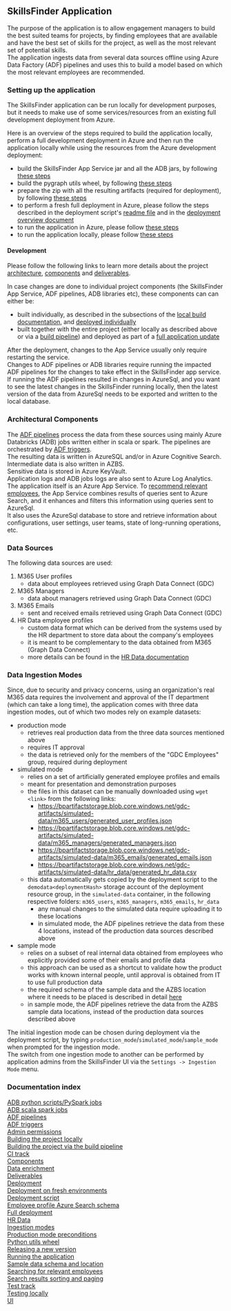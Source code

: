 ## SkillsFinder Application

The purpose of the application is to allow engagement managers to build the best suited teams for projects, by finding 
employees that are available and have the best set of skills for the project, as well as the most relevant set of potential skills.  
The application ingests data from several data sources offline using Azure Data Factory (ADF) pipelines and uses this 
to build a model based on which the most relevant employees are recommended.

### Setting up the application
The SkillsFinder application can be run locally for development purposes, but it needs to make use of some 
services/resources from an existing full development deployment from Azure.

Here is an overview of the steps required to build the application locally, perform a full development deployment in 
Azure and then run the application locally while using the resources from the Azure development deployment:
- build the SkillsFinder App Service jar and all the ADB jars, by following [these steps](./deployment/README.MD#building-all-the-projects-jars-at-once) 
- build the pygraph utils wheel, by following [these steps](./pygraph/azure_processing/pygraph_utils/README.md) 
- prepare the zip with all the resulting artifacts (required for deployment), by following [these steps](./deployment/README.MD#building-the-artifacts-zip)
- to perform a fresh full deployment in Azure, please follow the steps described in the deployment script's [readme file](./deployment/arm/README.md)
  and in the [deployment overview document](./docs/SkillsFinder%20Deployment%20Overview.pptx)
- to run the application in Azure, please follow [these steps](./jgraph/core/README.MD#running-the-application-in-azure)
- to run the application locally, please follow [these steps](./jgraph/core/README.MD#running-the-application-locally)

#### Development
Please follow the following links to learn more details about the project [architecture](#architectural-components), 
[components](./deployment/README.MD#project-components) and [deliverables](./deployment/README.MD#project-deliverables).

In case changes are done to individual project components (the SkillsFinder App Service, ADF pipelines, ADB libraries etc),
these components can can either be:
- built individually, as described in the subsections of the [local build documentation](./deployment/README.MD#building-the-project-locally), 
  and [deployed individually](./deployment/README.MD#deploying-individual-components)
- built together with the entire project (either locally as described above or via a [build pipeline](./docs/build_pipeline.md))
  and deployed as part of a [full application update](./deployment/README.MD#updating-app-release-version-over-existing-deployment) 

After the deployment, changes to the App Service usually only require restarting the service.  
Changes to ADF pipelines or ADB libraries require running the impacted ADF pipelines for the changes to take effect in the SkillsFinder app service.   
If running the ADF pipelines resulted in changes in AzureSql, and you want to see the latest changes in the SkillsFinder
running locally, then the latest version of the data from AzureSql needs to be exported and written to the local database.


### Architectural Components
The [ADF pipelines](docs/AzureDataFactory.MD) process the data from these sources using mainly Azure Databricks (ADB) 
jobs written either in scala or spark. The pipelines are orchestrated by [ADF triggers](docs/ADF_trigger_creation_policy.md).  
The resulting data is written in AzureSQL and/or in Azure Cognitive Search. Intermediate data is also written in AZBS.  
Sensitive data is stored in Azure KeyVault.  
Application logs and ADB jobs logs are also sent to Azure Log Analytics.  
The application itself is an Azure App Service. 
To [recommend relevant employees](./docs/searching_for_relevant_employees.md), the App Service combines results of queries
sent to Azure Search, and it enhances and filters this information using queries sent to AzureSql.  
It also uses the AzureSql database to store and retrieve information about configurations, user settings, user teams, 
state of long-running operations, etc.  

### Data Sources
The following data sources are used:
1. M365 User profiles
    - data about employees retrieved using Graph Data Connect (GDC)
2. M365 Managers
    - data about managers retrieved using Graph Data Connect (GDC)
3. M365 Emails
    - sent and received emails retrieved using Graph Data Connect (GDC)
4. HR Data employee profiles
    - custom data format which can be derived from the systems used by the HR department to store data about the company's employees
    - it is meant to be complementary to the data obtained from M365 (Graph Data Connect)
    - more details can be found in the [HR Data documentation](./docs/HR_Data.md)

### Data Ingestion Modes
Since, due to security and privacy concerns, using an organization's real M365 data requires the involvement and 
approval of the IT department (which can take a long time), the application comes with three data ingestion modes, out 
of which two modes rely on example datasets:
- production mode
    - retrieves real production data from the three data sources mentioned above
    - requires IT approval
    - the data is retrieved only for the members of the "GDC Employees" group, required during deployment
- simulated mode
    - relies on a set of artificially generated employee profiles and emails
    - meant for presentation and demonstration purposes
    - the files in this dataset can be manually downloaded using `wget <link>` from the following links:
        - https://bpartifactstorage.blob.core.windows.net/gdc-artifacts/simulated-data/m365_users/generated_user_profiles.json
        - https://bpartifactstorage.blob.core.windows.net/gdc-artifacts/simulated-data/m365_managers/generated_managers.json
        - https://bpartifactstorage.blob.core.windows.net/gdc-artifacts/simulated-data/m365_emails/generated_emails.json
        - https://bpartifactstorage.blob.core.windows.net/gdc-artifacts/simulated-data/hr_data/generated_hr_data.csv
    - this data automatically gets copied by the deployment script to the `demodata<deploymentHash>` storage account 
      of the deployment resource group, in the `simulated-data` container, in the following respective folders: 
      `m365_users`, `m365_managers`, `m365_emails`, `hr_data`
        - any manual changes to the simulated data require uploading it to these locations
        - in simulated mode, the ADF pipelines retrieve the data from these 4 locations, instead of the production data sources described above
- sample mode
    - relies on a subset of real internal data obtained from employees who explicitly provided some of their emails and profile data
    - this approach can be used as a shortcut to validate how the product works with known internal people, until approval is obtained from IT to use full production data
    - the required schema of the sample data and the AZBS location where it needs to be placed is described in detail [here](./docs/InputSampleData.MD)
    - in sample mode, the ADF pipelines retrieve the data from the AZBS sample data locations, instead of the production data sources described above
    
The initial ingestion mode can be chosen during deployment via the deployment script, by typing 
`production_mode`/`simulated_mode`/`sample_mode` when prompted for the ingestion mode.  
The switch from one ingestion mode to another can be performed by application admins from the SkillsFinder UI via 
the `Settings -> Ingestion Mode` menu.


### Documentation index
[ADB python scripts/PySpark jobs](./pygraph/azure_processing/README.md)  
[ADB scala spark jobs](./docs/ADBScalaJobsParameters.MD)  
[ADF pipelines](./docs/AzureDataFactory.MD)  
[ADF triggers](./docs/ADF_trigger_creation_policy.md)  
[Admin permissions](./docs/AdminPermissions.MD)  
[Building the project locally](./deployment/README.MD#building-the-project-locally)  
[Building the project via the build pipeline](./docs/build_pipeline.md)  
[CI track](./docs/build_pipeline.md)  
[Components](./deployment/README.MD#project-components)  
[Data enrichment](./docs/enrichment_pipelines.md)  
[Deliverables](./deployment/README.MD#project-deliverables)  
[Deployment](./deployment/README.MD#deployment)  
[Deployment on fresh environments](./docs/SkillsFinder%20Deployment%20Overview.pptx)  
[Deployment script](./deployment/arm/README.md)  
[Employee profile Azure Search schema](./docs/Employee_profile_schema_example.md)  
[Full deployment](./docs/SkillsFinder%20Deployment%20Overview.pptx)  
[HR Data](./docs/HR_Data.md)  
[Ingestion modes](#data-ingestion-modes)  
[Production mode preconditions](./docs/AdminPermissions.MD)  
[Python utils wheel](./pygraph/azure_processing/pygraph_utils/README.md)  
[Releasing a new version](./jgraph/README.md)  
[Running the application](./jgraph/core/README.MD)  
[Sample data schema and location](./docs/InputSampleData.MD)  
[Searching for relevant employees](./docs/searching_for_relevant_employees.md)  
[Search results sorting and paging](./docs/SearchResultsSortingAndPaging.MD)  
[Test track](./docs/test_track.md)  
[Testing locally](./jgraph/core/README.MD#running-the-tests-locally)  
[UI](./jgraph/ui/README.md)  
